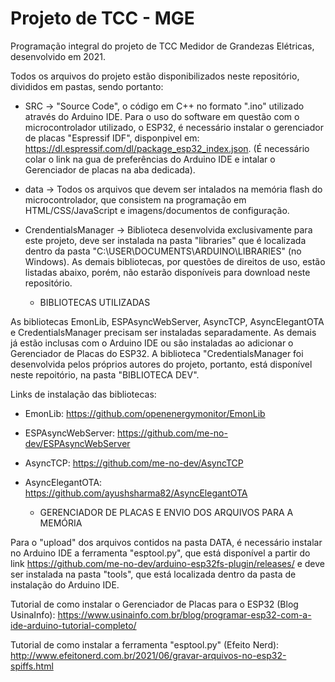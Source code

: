 # Projeto de TCC - MGE
Programação integral do projeto de TCC Medidor de Grandezas Elétricas, desenvolvido em 2021.

Todos os arquivos do projeto estão disponibilizados neste repositório, divididos em pastas, sendo portanto:

- SRC -> "Source Code", o código em C++ no formato ".ino" utilizado através do Arduino IDE. Para o uso do software em questão com o microcontrolador utilizado, o ESP32, é necessário instalar o gerenciador de placas "Espressif IDF", disponpivel em: <https://dl.espressif.com/dl/package_esp32_index.json>. (É necessário colar o link na gua de preferências do Arduino IDE e intalar o Gerenciador de placas na aba dedicada).

- data -> Todos os arquivos que devem ser intalados na memória flash do microcontrolador, que consistem na programação em HTML/CSS/JavaScript e imagens/documentos de configuração.

- CrendentialsManager -> Biblioteca desenvolvida exclusivamente para este projeto, deve ser instalada na pasta "libraries" que é localizada dentro da pasta "C:\\USER\DOCUMENTS\ARDUINO\LIBRARIES" (no Windows). As demais bibliotecas, por questões de direitos de uso, estão listadas abaixo, porém, não estarão disponíveis para download neste repositório.


   - BIBLIOTECAS UTILIZADAS

As bibliotecas EmonLib, ESPAsyncWebServer, AsyncTCP, AsyncElegantOTA e CredentialsManager precisam ser instaladas separadamente. As demais já estão inclusas com o Arduino IDE ou são instaladas ao adicionar o Gerenciador de Placas do ESP32.
A biblioteca "CredentialsManager foi desenvolvida pelos próprios autores do projeto, portanto, está disponível neste repoitório, na pasta "BIBLIOTECA DEV".

Links de instalação das bibliotecas:
- EmonLib: <https://github.com/openenergymonitor/EmonLib>
- ESPAsyncWebServer: <https://github.com/me-no-dev/ESPAsyncWebServer>
- AsyncTCP: <https://github.com/me-no-dev/AsyncTCP>
- AsyncElegantOTA: <https://github.com/ayushsharma82/AsyncElegantOTA>


    - GERENCIADOR DE PLACAS E ENVIO DOS ARQUIVOS PARA A MEMÓRIA


Para o "upload" dos arquivos contidos na pasta DATA, é necessário instalar no Arduino IDE a ferramenta "esptool.py", que está disponível a partir do link <https://github.com/me-no-dev/arduino-esp32fs-plugin/releases/> e deve ser instalada na pasta "tools", que está localizada dentro da pasta de instalação do Arduino IDE.


Tutorial de como instalar o Gerenciador de Placas para o ESP32 (Blog UsinaInfo): <https://www.usinainfo.com.br/blog/programar-esp32-com-a-ide-arduino-tutorial-completo/>

Tutorial de como instalar a ferramenta "esptool.py" (Efeito Nerd): <http://www.efeitonerd.com.br/2021/06/gravar-arquivos-no-esp32-spiffs.html>
